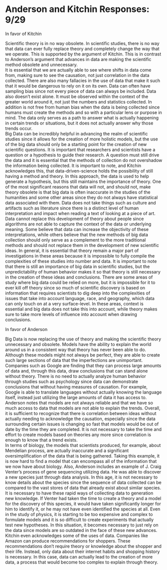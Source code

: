 # Anderson and Kitchin Responses: 9/29

In favor of Kitchin
	
Scientific theory is in no way obsolete.  In scientific studies, there is no way that data can ever fully replace theory and completely change the way that we operate.  This is supported by the argument of Kitchin.  This is in contrast to Anderson’s argument that advances in data are making the scientific method obsolete and unnecessary.  
It is essential that we are actually able to see where shifts in data come from, making sure to see the causation, not just correlation in the data collected.  There are also many fallacies in the use of data that make it such that it would be dangerous to rely on it on its own.  Data can often have sampling bias since not every piece of data can always be included.  Data also doesn’t exist alone.  It must be observed within the context of the greater world around it, not just the numbers and statistics collected.  In addition is not free from human bias when the data is being collected since humans must create the methods and so with a particular lens or purpose in mind.  The data only serves as a path to answer what is actually happening in certain trends or situations, but it does not actually answer why those trends occur.  
 Big Data can be incredibly helpful in advancing the realm of scientific studies since it allows for the creation of more holistic models, but the use of the big data should only be a starting point for the creation of new scientific questions.  It is important that researchers and scientists have a question or a hypothesis to guide their research.  A question must still drive the data and it is essential that the methods of collection do not overshadow the information being collected.  It is important to note, and Kitchin acknowledges this, that data-driven-science holds the possibility of still having a method and theory.  In this approach, the data is used to help generate a hypothesis, but this still maintains the importance of theory.
One of the most significant reasons that data will not, and should not, make theory obsolete is that big data is often inaccurate in the studies of the humanities and some other areas since they do not always have statistical data associated with them.  Data does not take things such as culture and artifacts such as literature since there is a distinct level of human interpretation and impact when reading a text of looking at a piece of art.  Data cannot replace this development of theory about people since algorithms are not able to capture the context of the data or underlying meaning.  Some believe that data can increase the objectivity of these interpretations, while others believe that the new methods of big data collection should only serve as a complement to the more traditional methods and should not replace them in the development of new scientific ideas.  In general, it is essential that theory remain a major part of investigations in these areas because it is impossible to fully compile the complexities of these studies into number and data.
It is important to note that there is still an importance of big data in scientific studies, but the unpredictability of human behavior makes it so that theory is still necessary in the creation of these ideas and conclusions.  There are some areas of study where big data could be relied on more, but it is impossible for it to ever kill off theory since so much of scientific discovery is based on information that requires scientists to dig deep into the complexities of issues that take into account language, race, and geography, which data can only touch on at a very surface-level.  In these areas, context is essential and big data does not take this into account, while theory makes sure to take more levels of influence into account when drawing conclusions.





In favor of Anderson

Big Data is now replacing the use of theory and making the scientific theory unnecessary and obsolete.  Models have the ability to explain the world around us in a consistent way that theory has never been able to do.  Although these models might not always be perfect, they are able to create such large sections of data that the imperfections are unimportant.  Companies such as Google are finding that they can process large amounts of data and, through this data, draw conclusions that can stand alone without theory.  There is no need to actually analyze human behavior through studies such as psychology since data can demonstrate conclusions that without having measures of causation.  For example, Google is able to translate languages without actually knowing the language itself, instead just utilizing the large amounts of data it has access to.  
Anderson notes that models are not always reliable and that we have so much access to data that models are not able to explain the trends.  Overall, it is sufficient to recognize that there is correlation between ideas without actually needing to acknowledge the causation, especially since the data surrounding certain issues is changing so fast that models would be out of date by the time they are completed.  It is not necessary to take the time and effort to create models based on theories any more since correlation is enough to know that a trend exists.  
In terms of biology, the models that scientists produced, for example, about Mendelian process, are actually inaccurate and a significant oversimplification of the data that is being gathered.  Taking this example, it is now hard to find a model that can encompass all of the information that we now have about biology.  Also, Anderson includes an example of J. Craig Venter’s process of gene sequencing utilizing data.  He was able to discover a new species just through data analysis.  In this age, it is not necessary to know details about the species since the sequence of data collected can be compared to the vast stores of data that already exist about similar species.  It is necessary to have these rapid ways of collecting data to generation new knowledge.  If Venter had taken the time to create a theory and a model for the discovery of this species, it would have taken significantly longer for him to identify it, or he may not have even identified the species at all.  Even in the study of physics, it is starting to be too expensive and complex to formulate models and it is so difficult to create experiments that actually test new hypotheses.  In this situation, it becomes necessary to just rely on the data since models are so outdated in the face of these new advances.  
Kitchin even acknowledges some of the uses of data.  Companies like Amazon can produce recommendations for shoppers.  These recommendations don’t require theory or knowledge about the shopper and their life.  Instead, only data about their internet habits and shopping history is necessary.  In this case, data can actually lead to the creation of more data, a process that would become too complex to explain through theory.



